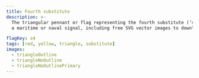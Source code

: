 ```yaml
---
title: Fourth substitute
description: >-
  The triangular pennant or flag representing the fourth substitute (‘4th sub’),
  a maritime or naval signal, including free SVG vector images to download.

flagKey: s4
tags: [red, yellow, triangle, substitute]
images:
  - triangleOutline
  - triangleNoOutline
  - triangleNoOutlinePrimary
---
```

